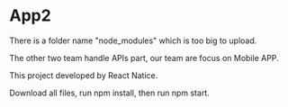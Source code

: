 # App2

There is a folder name "node_modules" which is too big to upload.




The other two team handle APIs part, our team are focus on Mobile APP.

This project developed by React Natice.

Download all files, run npm install, then run npm start.
